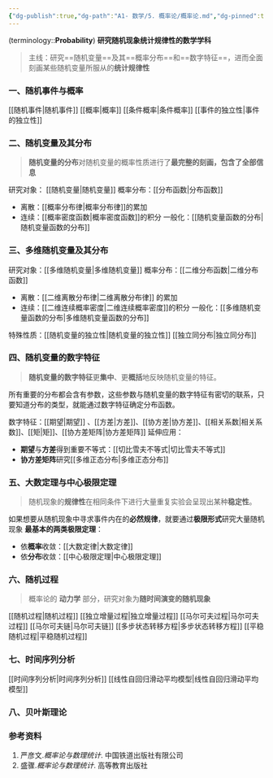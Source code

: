 ```yaml
---
{"dg-publish":true,"dg-path":"A1- 数学/5. 概率论/概率论.md","dg-pinned":true,"tags":["Subject"],"Level":0,"permalink":"/A1- 数学/5. 概率论/概率论/","pinned":true,"dgPassFrontmatter":true,"noteIcon":"","created":"2024-05-21T15:20:28.000+08:00","updated":"2025-06-30T22:29:06.677+08:00"}
---
```


(terminology::**Probability**)
**研究随机现象统计规律性的数学学科**
> 主线：研究==随机变量==及其==概率分布==和==数字特征==，进而全面刻画某些随机变量所服从的**统计规律性**

### 一、随机事件与概率
[[随机事件\|随机事件]]
[[概率\|概率]]
[[条件概率\|条件概率]]
[[事件的独立性\|事件的独立性]]

### 二、随机变量及其分布
> **随机变量的分布**对随机变量的概率性质进行了**最完整的刻画，包含了全部信息**

研究对象： [[随机变量\|随机变量]]
概率分布：[[分布函数\|分布函数]]  
- 离散：[[概率分布律\|概率分布律]]的累加 
- 连续：[[概率密度函数\|概率密度函数]]的积分
一般化：[[随机变量函数的分布\|随机变量函数的分布]]

### 三、多维随机变量及其分布
研究对象：[[多维随机变量\|多维随机变量]]
概率分布：[[二维分布函数\|二维分布函数]]
- 离散：[[二维离散分布律\|二维离散分布律]] 的累加
- 连续：[[二维连续概率密度\|二维连续概率密度]]的积分
一般化：[[多维随机变量函数的分布\|多维随机变量函数的分布]]

特殊性质：[[随机变量的独立性\|随机变量的独立性]]   [[独立同分布\|独立同分布]]

### 四、随机变量的数字特征
> **随机变量的数字特征**更**集中**、更**概括**地反映随机变量的特征。

所有重要的分布都会含有参数，这些参数与随机变量的数字特征有密切的联系，只要知道分布的类型，就能通过数字特征确定分布函数。

数字特征：[[期望\|期望]] 、[[方差\|方差]]、[[协方差\|协方差]]、[[相关系数\|相关系数]]、[[矩\|矩]]、[[协方差矩阵\|协方差矩阵]]
延伸应用：
- **期望**与**方差**得到重要不等式：[[切比雪夫不等式\|切比雪夫不等式]]
- **协方差矩阵**研究[[多维正态分布\|多维正态分布]]

### 五、大数定理与中心极限定理
> 随机现象的**规律性**在相同条件下进行大量重复实验会呈现出某种**稳定性**。

如果想要从随机现象中寻求事件内在的**必然规律**，就要通过**极限形式**研究大量随机现象
**最基本的两类极限定理**：
- 依**概率**收敛：[[大数定律\|大数定律]] 
- 依**分布**收敛：[[中心极限定理\|中心极限定理]]   

### 六、随机过程
> 概率论的 **动力学** 部分，研究对象为**随时间演变的随机现象**

[[随机过程\|随机过程]]
[[独立增量过程\|独立增量过程]]
[[马尔可夫过程\|马尔可夫过程]]
[[马尔可夫链\|马尔可夫链]]
[[多步状态转移方程\|多步状态转移方程]]
[[平稳随机过程\|平稳随机过程]]

### 七、时间序列分析
[[时间序列分析\|时间序列分析]]
[[线性自回归滑动平均模型\|线性自回归滑动平均模型]]


### 八、贝叶斯理论



### 参考资料
1. 严彦文.*概率论与数理统计*. 中国铁道出版社有限公司
2. 盛骤.*概率论与数理统计*. 高等教育出版社 

